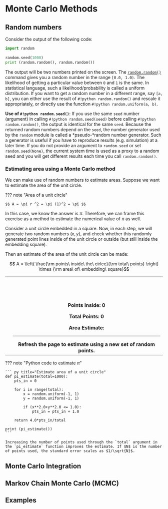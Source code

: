# Monte Carlo Methods

## Random numbers

Consider the output of the following code:
``` py title="random module"
import random            
    
random.seed(1000)        
print (random.random(), random.random())
```

The output will be two numbers printed on the screen. The [`random.random()`](https://docs.python.org/3/library/random.html) command gives you a random number in the range `[0.0, 1.0)`. The likelihood of getting a particular value between `0` and `1` is the same. In statistical language, such a likelihood/probability is called a uniform distribution. If you want to get a random number in a different range, say `[a, b]`, you can either use the result of `#!python random.random()` and rescale it appropriately, or directly use the function `#!python random.uniform(a, b)`.

**Use of `#!python random.seed()`**: If you use the same `seed` number (argument) in calling `#!python random.seed(seed)` before calling `#!python random.random()`, the output is identical for the same `seed`. Because the returned random numbers depend on the `seed`, the number generator used by the `random` module is called a *pseudo-*random number generator. Such a generator is useful if you have to reproduce results (e.g. simulation) at a later time. If you do not provide an argument to `random.seed` or set `random.seed(None)`, the current system time is used as a proxy to a random seed and you will get different results each time you call `random.random()`.


### Estimating area using a Monte Carlo method

We can make use of random numbers to estimate areas. Suppose we want to estimate the area of the unit circle. 

??? note "Area of a unit circle"

    $$ A = \pi r ^2 = \pi (1)^2 = \pi $$

In this case, we know the answer is $\pi$. Therefore, we can frame this exercise as a method to estimate the numerical value of $\pi$ as well.

Consider a unit circle embedded in a square. Now, in each step, we will generate two random numbers $(x, y)$, and check whether this randomly generated point lines inside of the unit circle or outside (but still inside the embedding square).

Then an estimate of the area of the unit circle can be made:

$$ A = \left( \frac{\rm points\ inside\ the\ cirlce}{\rm total\ points} \right) \times {\rm area\ of\ embedding\ square}$$


<table>
<tr>
<th>
<canvas id="canvas1" width="300" height="300"</canvas>
</th>
<th>
<br><br><br>

<p>Points Inside: <label id="label1">0</label>  </p>

<p>Total Points: <label id="label2">0</label></p>

<p>Area Estimate: <label id="Aest"></label>  </p>
<hr>
Refresh the page to estimate using a new set of random points.
</th>
</tr>
</table>
<script>
    var canvas = document.getElementById('canvas1')
    
    if (canvas.getContext) {
            var ctx = canvas.getContext('2d');
    }
    
    ctx.beginPath();
    ctx.strokeStyle="blue";
    ctx.rect(50, 50, 200, 200);
    ctx.stroke();
          
    ctx.beginPath();
    ctx.strokeStyle="red";
    ctx.arc(150, 150, 100, 2*Math.PI, false);
    ctx.stroke();
            
    let pts = 0;
    let total = 0;
        
    function randomPoint() {
    
        x = Math.random()*200+50;
        y = Math.random()*200+50;
        
        if ((x-150)*(x-150)+(y-150)*(y-150)<=10000) {
            pts = pts + 1;
            ctx.fillStyle="green";
        } else {
            ctx.fillStyle="blue";
        }
        
        total = total + 1;  
        
        ctx.fillRect(x, y, 1, 1);
        document.getElementById('label1').innerHTML = pts;
        document.getElementById('label2').innerHTML = total;
        
        Area = 4*pts/total
        document.getElementById('Aest').innerHTML = Area;
        
    }
    
    for (let i = 0; i < 100000; i++) {
        setTimeout(function() { randomPoint();}, 1000);                     
    }

</script>

??? note "Python code to estimate $\pi$"

    ``` py title="Estimate area of a unit circle"
    def pi_estimate(total=1000):
        pts_in = 0
        
        for i in range(total):
            x = random.uniform(-1, 1)
            y = random.uniform(-1, 1)
        
            if (x**2.0+y**2.0 <= 1.0):
                pts_in = pts_in + 1.0
    
        return 4.0*pts_in/total
    
    print (pi_estimate())
    ```
    
    Increasing the number of points used through the `total` argument in the `pi_estimate` function improves the estimate. If $N$ is the number of points used, the standard error scales as $1/\sqrt{N}$.
    



## Monte Carlo Integration

## Markov Chain Monte Carlo (MCMC)

## Examples
